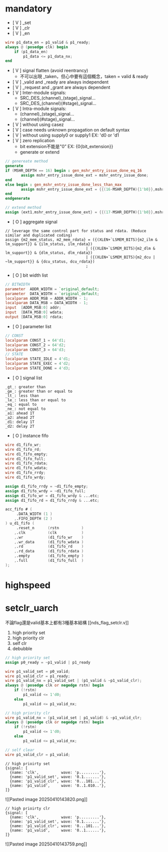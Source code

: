 # mandatory
- [ V ] \_set 
- [ V ] \_clr
- [ V ] \_en
```verilog
wire p1_data_en = p1_valid & p1_ready;
always @ (posedge clk) begin
	if (p1_data_en)
		p1_data <= p1_data_nx;
end
```
- [ V ] signal flatten (avoid reentrancy)
	-  不可以出現 \_taken，但心中要有這個概念，taken = valid & ready
- [ V ] \_valid and \_ready are always independent
- [ V ] \_request and \_grant are always dependent
- [ V ] Inter-module signals:
	-  SRC\_DES\_(channel)\_(stage)\_signal...
	-  SRC\_DES\_(channel)\(\#stage)\_signal...
- [ V ] Intra-module signals: 
	-  (channel)\_(stage)\_signal...
	-  (channel)\(\#stage)\_signal...
- [ V ] without using casez
- [ V ] case needs unknown propagation on default syntax
- [ V ] without using supply0 or supply1 EX: 'd0 or 'd1
- [ V ] zero replication
    - bit extension不能是"0” EX: {0{bit_extension}}
	- generate or extend
```verilog
// genereate method
generate
if (MSHR_DEPTH == 16) begin : gen_mshr_entry_issue_done_eq_16
       assign mshr_entry_issue_done_ext = mshr_entry_issue_done;
end
else begin : gen_mshr_entry_issue_done_less_than_max
       assign mshr_entry_issue_done_ext = {{(16-MSHR_DEPTH){1'b0}},mshr_entry_issue_done};
end
endgenerate

// extend method
assign {ext1,mshr_entry_issue_done_ext} = {{(17-MSHR_DEPTH){1'b0}},mshr_entry_issue_done};
```
- [ O ] aggregate signal
```
// leverage the same control part for status and rdata. (Reduce similar and duplicated coding)
assign {m2_mem_status, m2_mem_rdata} = ({(XLEN+`LSMEM_BITS){m2_ilm &  lm_support}} & {ilm_status, ilm_rdata})
                                    | ({(XLEN+`LSMEM_BITS){m2_dlm &  lm_support}} & {dlm_status, dlm_rdata})
                                    | ({(XLEN+`LSMEM_BITS){m2_dcu | ~lm_support}} & {dcu_status, dcu_rdata})
                                    ;
```
- [ O ] bit width list
```verilog
// BITWIDTH 
parameter  ADDR_WIDTH = `original_default;
parameter  DATA_WIDTH = `original_default;
localparam ADDR_MSB = ADDR_WIDTH - 1;
localparam DATA_MSB = DATA_WIDTH - 1;
input  [ADDR_MSB:0] addr;
input  [DATA_MSB:0] wdata;
output [DATA_MSB:0] rdata;
```
- [ O ] parameter list
```verilog
// CONST 
localparam CONST_1 = 64'd1;
localparam CONST_2 = 64'd2;
localparam CONST_3 = 64'd3;
// STATE 
localparam STATE_IDLE = 4'd1;
localparam STATE_EXEC = 4'd2;
localparam STATE_DONE = 4'd3;
```
- [ O ] signal list
```
_gt_: greater than
_ge_: greater than or equal to
_lt_: less than
_le_: less than or equal to
_eq_: equal to
_ne_: not equal to 
_a1: ahead 1T
_a2: ahead 2T
_d1: delay 1T
_d2: delay 2T
```
- [ O ] instance fifo
```verilog
wire d1_fifo_wr;
wire d1_fifo_rd;
wire d1_fifo_empty;
wire d1_fifo_full;
wire d1_fifo_rdata;
wire d1_fifo_wdata;
wire d1_fifo_rrdy;
wire d1_fifo_wrdy;

assign d1_fifo_rrdy = ~d1_fifo_empty;
assign d1_fifo_wrdy = ~d1_fifo_full;
assign d1_fifo_wr = d1_fifo_wrdy & ...etc;
assign d1_fifo_rd = d1_fifo_rrdy & ...etc;

acc_fifo # (
     .DATA_WIDTH (1 )
    ,.FIFO_DEPTH (2 )
) u_d1_fifo (
     .reset_n      (rstn          )
    ,.clk          (clk           )
    ,.wr           (d1_fifo_wr    )
    ,.wr_data      (d1_fifo_wdata )
    ,.rd           (d1_fifo_rd    )
    ,.rd_data      (d1_fifo_rdata )
    ,.empty        (d1_fifo_empty )
    ,.full         (d1_fifo_full  )
);

```
# highspeed

# setclr_uarch
不論flag還是valid基本上都有3種基本結構 [[nds_flag_setclr.v]]

1. high priority set
2. high priority clr
3. self clr
4. debubble
```verilog
// high priority set
assign p0_ready = ~p1_valid | p1_ready

wire p1_valid_set = p0_valid;
wire p1_valid_clr = p1_ready;
wire p1_valid_nx = p1_valid_set | (p1_valid & ~p1_valid_clr);
always @ (posedge clk or negedge rstn) begin
	if (!rstn)
		p1_valid <= 1'd0;
	else
		p1_valid <= p1_valid_nx;
```

```verilog
// high priority clr
wire p1_valid_nx = (p1_valid_set | p1_valid) & ~p1_valid_clr;
always @ (posedge clk or negedge rstn) begin
	if (!rstn)
		p1_valid <= 1'd0;
	else
		p1_valid <= p1_valid_nx;
```

```verilog
// self clear
wire p1_valid_clr = p1_valid;
```

```
// high prioirty set
{signal: [
  {name: 'clk',          wave: 'p.........'},
  {name: 'p1_valid_set', wave: '0.1.......'},
  {name: 'p1_valid_clr', wave: '0...101...'},
  {name: 'p1_valid',     wave: '0..1.010..'},
]}
```

![[Pasted image 20250410143820.png]]

```
// high prioirty clr
{signal: [
  {name: 'clk',          wave: 'p.........'},
  {name: 'p1_valid_set', wave: '0.1.......'},
  {name: 'p1_valid_clr', wave: '0...101...'},
  {name: 'p1_valid',     wave: '0..1......'},
]}
```

![[Pasted image 20250410143759.png]]
